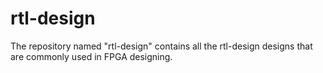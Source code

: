 # rtl-design
The repository named "rtl-design" contains all the rtl-design designs that are commonly used in FPGA designing.
